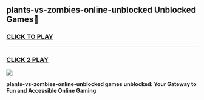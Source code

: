 
## plants-vs-zombies-online-unblocked Unblocked Games👋
<h3>
<a href="https://news.freeplayer.one?title=plants-vs-zombies-online-unblocked&ref=16F">CLICK TO PLAY</a></h3>
<hr>

<h3>
<a href="https://news.freeplayer.one?title=plants-vs-zombies-online-unblocked&ref=16F">CLICK 2 PLAY</a>
  
</h3>

<a href="https://news.freeplayer.one?title=plants-vs-zombies-online-unblocked&ref=16F/"><img src="https://clearcache.store/games.png"></a>


**plants-vs-zombies-online-unblocked games unblocked: Your Gateway to Fun and Accessible Online Gaming**

